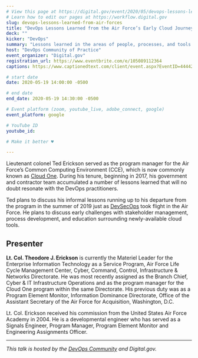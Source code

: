 ```yaml
---
# View this page at https://digital.gov/event/2020/05/devops-lessons-learned-from-air-forces
# Learn how to edit our pages at https://workflow.digital.gov
slug: devops-lessons-learned-from-air-forces
title: "DevOps Lessons Learned from the Air Force’s Early Cloud Journey"
deck: ""
kicker: "DevOps"
summary: "Lessons learned in the areas of people, processes, and tools from early efforts in the Air Force’s journey to a multi-cloud environment."
host: "DevOps Community of Practice"
event_organizer: "Digital.gov"
registration_url: https://www.eventbrite.com/e/105089112364
captions: https://www.captionedtext.com/client/event.aspx?EventID=4444216&CustomerID=321

# start date
date: 2020-05-19 14:00:00 -0500

# end date
end_date: 2020-05-19 14:30:00 -0500

# Event platform (zoom, youtube_live, adobe_connect, google)
event_platform: google

# YouTube ID
youtube_id: 

# Make it better ♥

---
```


Lieutenant colonel Ted Erickson served as the program manager for the Air Force’s Common Computing Environment (CCE), which is now commonly known as [Cloud One](https://software.af.mil/team/cloud-one/). During his tenure, beginning in 2017, his government and contractor team accumulated a number of lessons learned that will no doubt resonate with the DevOps practitioners.

Ted plans to discuss his informal lessons running up to his departure from the program in the summer of 2019 just as [DevSecOps](https://tech.gsa.gov/guides/understanding_differences_agile_devsecops/) took flight in the Air Force. He plans to discuss early challenges with stakeholder management, process development, and education surrounding newly-available cloud tools.

## Presenter

**Lt. Col. Theodore J. Erickson** is currently the Materiel Leader for the Enterprise Information Technology as a Service Program, Air Force Life Cycle Management Center, Cyber, Command, Control, Infrastructure & Networks Directorate. He was most recently assigned as the Branch Chief, Cyber & IT Infrastructure Operations and as the program manager for the Cloud One program within the same Directorate. His previous duty was as a Program Element Monitor, Information Dominance Directorate, Office of the Assistant Secretary of the Air Force for Acquisition, Washington, D.C.

 Lt. Col. Erickson received his commission from the United States Air Force Academy in 2004. He is a developmental engineer who has served as a Signals Engineer, Program Manager, Program Element Monitor and Engineering Assignments Officer.
 
 ---
 
 *This talk is hosted by the [DevOps Community](https://digital.gov/communities/devops/) and Digital.gov.*
